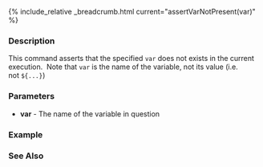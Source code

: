 {% include_relative _breadcrumb.html current="assertVarNotPresent(var)" %}


### Description
This command asserts that the specified `var` does not exists in the current execution.  Note that `var` is the name 
of the variable, not its value (i.e. not `${...}`)


### Parameters
- **var** \- The name of the variable in question


### Example


### See Also
